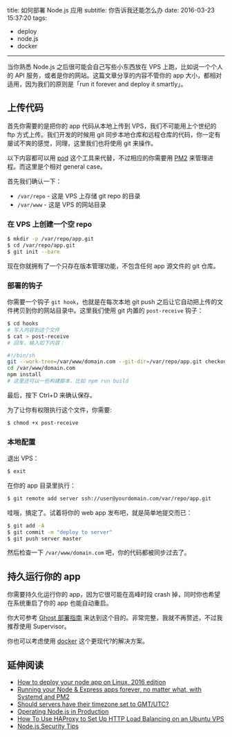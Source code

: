 title: 如何部署 Node.js 应用
subtitle: 你告诉我还能怎么办
date: 2016-03-23 15:37:20
tags:
  - deploy
  - node.js
  - docker
---

当你熟悉 Node.js 之后很可能会自己写些小东西放在 VPS 上跑，比如说一个个人的 API 服务，或者是你的网站。这篇文章分享的内容不管你的 app 大小，都相对适用，因为我们的原则是「run it forever and deploy it smartly」。


## 上传代码

首先你需要的是把你的 app 代码从本地上传到 VPS，我们不可能用上个世纪的 ftp 方式上传。我们开发的时候用 git 同步本地仓库和远程仓库的代码，你一定有屡试不爽的感觉，同理，这里我们也将使用 git 来操作。

以下内容都可以用 [pod](https://github.com/yyx990803/pod) 这个工具来代替，不过相应的你需要用 [PM2](https://github.com/Unitech/pm2) 来管理进程。而这里是个相对 general case。

首先我们确认一下：

- `/var/repo` - 这是 VPS 上存储 git repo 的目录
- `/var/www` - 这是 VPS 的网站目录

### 在 VPS 上创建一个空 repo

```bash
$ mkdir -p /var/repo/app.git
$ cd /var/repo/app.git
$ git init --bare
```

现在你就拥有了一个只存在版本管理功能，不包含任何 app 源文件的 git 仓库。

### 部署的钩子

你需要一个钩子 `git hook`，也就是在每次本地 git push 之后让它自动把上传的文件拷贝到你的网站目录中。这里我们使用 git 内置的 `post-receive` 钩子：

```bash
$ cd hooks
# 写入内容到这个文件
$ cat > post-receive
# 回车，输入如下内容：
```

```bash
#!/bin/sh
git --work-tree=/var/www/domain.com --git-dir=/var/repo/app.git checkout -f
cd /var/www/domain.com
npm install
# 这里还可以一些构建脚本，比如 npm run build
```

最后，按下 Ctrl+D 来确认保存。

为了让你有权限执行这个文件，你需要:

```bash
$ chmod +x post-receive
```

### 本地配置

退出 VPS：

```bash
$ exit
```

在你的 app 目录里执行：

```bash
$ git remote add server ssh://user@yourdomain.com/var/repo/app.git
```

哇哦，搞定了。试着将你的 web app 发布吧，就是简单地提交而已：

```bash
$ git add -A
$ git commit -m "deploy to server"
$ git push server master
```

然后检查一下 `/var/www/domain.com` 吧，你的代码都被同步过去了。

## 持久运行你的 app

你需要持久化运行你的 app，因为它很可能在高峰时段 crash 掉，同时你也希望在系统重启了你的 app 也能自动重启。

你大可参考 [Ghost 部署指南](http://support.ghost.org/deploying-ghost/#making-ghost-run-forever) 来达到这个目的。非常完整，我就不再赘述，不过我推荐使用 Supervisor。

你也可以考虑使用 [docker](https://nodejs.org/en/docs/guides/nodejs-docker-webapp/) 这个更现代?的解决方案。

## 延伸阅读

- [How to deploy your node app on Linux, 2016 edition](https://certsimple.com/blog/deploy-node-on-linux)
- [Running your Node & Express apps forever, no matter what, with Systemd and PM2](https://www.terlici.com/2015/06/20/running-node-forever.html)
- [Should servers have their timezone set to GMT/UTC?](http://serverfault.com/questions/191331/should-servers-have-their-timezone-set-to-gmt-utc)
- [Operating Node.js in Production](https://blog.risingstack.com/operating-node-in-production/)
- [How To Use HAProxy to Set Up HTTP Load Balancing on an Ubuntu VPS](https://www.digitalocean.com/community/tutorials/how-to-use-haproxy-to-set-up-http-load-balancing-on-an-ubuntu-vps)
- [Node.js Security Tips](https://blog.risingstack.com/node-js-security-tips/)
